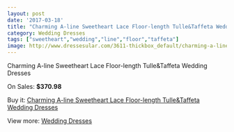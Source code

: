 ```yaml
---
layout: post
date: '2017-03-18'
title: "Charming A-line Sweetheart Lace Floor-length Tulle&Taffeta Wedding Dresses"
category: Wedding Dresses
tags: ["sweetheart","wedding","line","floor","taffeta"]
image: http://www.dressesular.com/3611-thickbox_default/charming-a-line-sweetheart-lace-floor-length-tulletaffeta-wedding-dresses.jpg
---
```

Charming A-line Sweetheart Lace Floor-length Tulle&Taffeta Wedding Dresses

On Sales: **$370.98**
<a href="https://www.dressesular.com/wedding-dresses/1314-charming-a-line-sweetheart-lace-floor-length-tulletaffeta-wedding-dresses.html"><amp-img layout="responsive" width="600" height="600" src="//www.dressesular.com/3611-thickbox_default/charming-a-line-sweetheart-lace-floor-length-tulletaffeta-wedding-dresses.jpg" alt="Charming A-line Sweetheart Lace Floor-length Tulle&Taffeta Wedding Dresses 0" /></a>

Buy it: [Charming A-line Sweetheart Lace Floor-length Tulle&Taffeta Wedding Dresses](https://www.dressesular.com/wedding-dresses/1314-charming-a-line-sweetheart-lace-floor-length-tulletaffeta-wedding-dresses.html "Charming A-line Sweetheart Lace Floor-length Tulle&Taffeta Wedding Dresses")

View more: [Wedding Dresses](https://www.dressesular.com/3-wedding-dresses "Wedding Dresses")